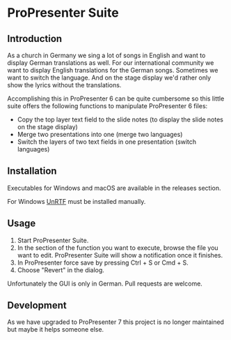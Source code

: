 # ProPresenter Suite

## Introduction

As a church in Germany we sing a lot of songs in English and want to display German translations as well. For our international community we want to display English translations for the German songs. Sometimes we want to switch the language. And on the stage display we'd rather only show the lyrics without the translations.

Accomplishing this in ProPresenter 6 can be quite cumbersome so this little suite offers the following functions to manipulate ProPresenter 6 files:
* Copy the top layer text field to the slide notes (to display the slide notes on the stage display)
* Merge two presentations into one (merge two languages)
* Switch the layers of two text fields in one presentation (switch languages)

## Installation

Executables for Windows and macOS are available in the releases section.

For Windows [UnRTF](https://www.gnu.org/software/unrtf/) must be installed manually.

## Usage

1. Start ProPresenter Suite.
1. In the section of the function you want to execute, browse the file you want to edit. ProPresenter Suite will show a notification once it finishes.
1. In ProPresenter force save by pressing Ctrl + S or Cmd + S.
1. Choose "Revert" in the dialog.

Unfortunately the GUI is only in German. Pull requests are welcome.

## Development

As we have upgraded to ProPresenter 7 this project is no longer maintained but maybe it helps someone else.
